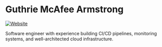 # Guthrie McAfee Armstrong

[![Website](https://img.shields.io/badge/www-gmarmstrong.dev-blue?style=flat)](https://gmarmstrong.dev)

Software engineer with experience building CI/CD pipelines, monitoring systems, and well-architected cloud infrastructure.
